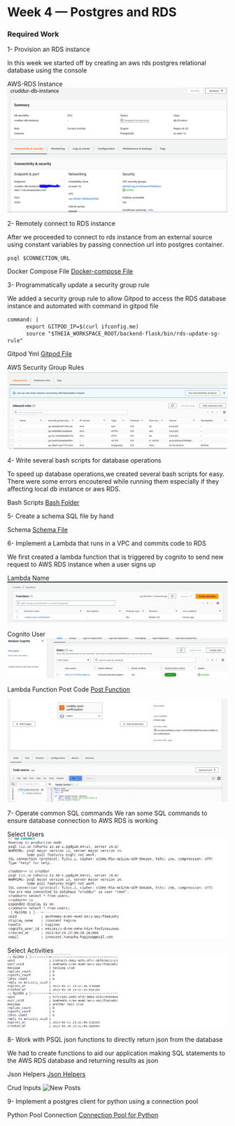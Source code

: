 # Week 4 — Postgres and RDS

### Required Work
1- Provision an RDS instance

In this week we started off by creating an aws rds postgres relational database using the console

AWS-RDS Instance
![AWs RDS Database](assets/aws-rds-instance.png)

2- Remotely connect to RDS instance

After we proceeded to connect to rds instance from an external source using constant variables by passing connection url into postgres container.


```
psql $CONNECTION_URL
```

Docker Compose File
[Docker-compose File](https://github.com/innocentkagina/aws-bootcamp-cruddur-2023/blob/318c5315074cb8a7cc945794f05edcef7307f52f/docker-compose.yml)


3- Programmatically update a security group rule

We added a security group rule to allow Gitpod to access the RDS database instance and automated with command in gitpod file

```
command: |
      export GITPOD_IP=$(curl ifconfig.me)
      source "$THEIA_WORKSPACE_ROOT/backend-flask/bin/rds-update-sg-rule"

```
Gitpod Yml
[Gitpod File](https://github.com/innocentkagina/aws-bootcamp-cruddur-2023/blob/318c5315074cb8a7cc945794f05edcef7307f52f/.gitpod.yml)

AWS Security Group Rules
![AWS Security Group Rules](assets/sg-inboud-rules.png)

4- Write several bash scripts for database operations

To speed up database operations,we created several bash scripts for easy.
There were some errors encoutered while running them especially if they affecting local db instance or aws RDS.

Bash Scripts
[Bash Folder](https://github.com/innocentkagina/aws-bootcamp-cruddur-2023/tree/main/backend-flask/bin)


5- Create a schema SQL file by hand

Schema
[Schema File](https://github.com/innocentkagina/aws-bootcamp-cruddur-2023/blob/318c5315074cb8a7cc945794f05edcef7307f52f/backend-flask/db/schema.sql)

6- Implement a Lambda that runs in a VPC and commits code to RDS

We first created a lambda function  that is triggered by cognito to send new request to AWS RDS instance when a user signs up

Lambda Name
![AWS Lambda](assets/lambda-aws.png)

Cognito User
![AWs cognito User](assets/cognito-user.png)

Lambda Function Post Code
[Post Function](https://github.com/innocentkagina/aws-bootcamp-cruddur-2023/blob/318c5315074cb8a7cc945794f05edcef7307f52f/backend-flask/lambdas/cruddur-post-confirmation.py)

![Post Confirmation Code](assets/post-confirmation.png)

7- Operate common SQL commands
We ran some SQL commands to ensure database connection to AWS RDS is working

Select Users
![Users](assets/select-users-rds.png)

Select Activities
![Activities](assets/select-activities-rds.png)

8- Work with PSQL json functions to directly return json from the database

We had to create functions to aid our application making SQL statements to the AWS RDS database and returning results as json

Json Helpers
[Json Helpers](https://github.com/innocentkagina/aws-bootcamp-cruddur-2023/blob/318c5315074cb8a7cc945794f05edcef7307f52f/backend-flask/lib/db.py)

Crud Inputs
![New Posts](assets/create-activities-rds.png)

9- Implement a postgres client for python using a connection pool

Python Pool Connection
[Connection Pool for Python](https://github.com/innocentkagina/aws-bootcamp-cruddur-2023/blob/318c5315074cb8a7cc945794f05edcef7307f52f/backend-flask/lib/db.py)